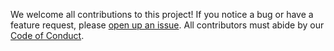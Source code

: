 We welcome all contributions to this project! If you notice a bug or have a feature request, please [open up an issue](https://github.com/ubco-mds-2020-labs/dashboard-project---r-data551_group9/issues). All contributors must abide by our [Code of Conduct](https://github.com/ubco-mds-2020-labs/dashboard-project---r-data551_group9/blob/master/code_of_conduct.md).

